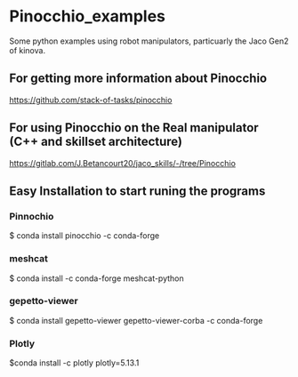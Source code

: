 # Pinocchio_examples
Some python examples using robot manipulators, particuarly the Jaco Gen2 of kinova.

## For getting more information about Pinocchio
https://github.com/stack-of-tasks/pinocchio

## For using Pinocchio on the Real manipulator (C++ and skillset architecture) 
https://gitlab.com/J.Betancourt20/jaco_skills/-/tree/Pinocchio

## Easy Installation to start runing the programs

### Pinnochio 
$ conda install pinocchio -c conda-forge 

###  meshcat
$ conda install -c conda-forge meshcat-python 

### gepetto-viewer
$ conda install gepetto-viewer gepetto-viewer-corba -c conda-forge

### Plotly
$conda install -c plotly plotly=5.13.1 
